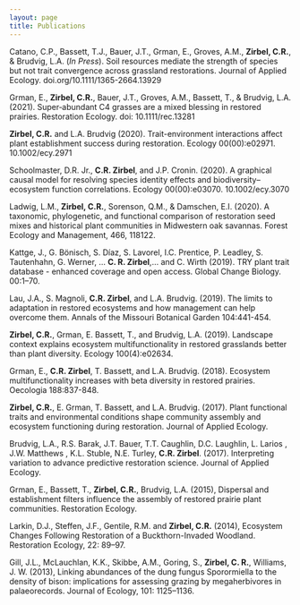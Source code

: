 ```yaml
---
layout: page
title: Publications
---
```

Catano, C.P., Bassett, T.J., Bauer, J.T., Grman, E., Groves, A.M., **Zirbel, C.R.**, & Brudvig, L.A. (*In Press*). Soil resources mediate the strength of species but not trait convergence across grassland restorations. Journal of Applied Ecology. doi.org/10.1111/1365-2664.13929

Grman, E., **Zirbel, C.R.**, Bauer, J.T., Groves, A.M., Bassett, T., & Brudvig, L.A. (2021). Super‐abundant C4 grasses are a mixed blessing in restored prairies. Restoration Ecology. doi: 10.1111/rec.13281

**Zirbel, C.R.** and L.A. Brudvig (2020). Trait-environment interactions affect plant establishment success during restoration. Ecology 00(00):e02971. 10.1002/ecy.2971

Schoolmaster, D.R. Jr., **C.R. Zirbel**, and J.P. Cronin. (2020). A graphical causal model for resolving species identity effects and biodiversity–ecosystem function correlations. Ecology 00(00):e03070. 10.1002/ecy.3070

Ladwig, L.M., **Zirbel, C.R.**, Sorenson, Q.M., & Damschen, E.I. (2020). A taxonomic, phylogenetic, and functional comparison of restoration seed mixes and historical plant communities in Midwestern oak savannas. Forest Ecology and Management, 466, 118122.

Kattge, J., G. Bönisch, S. Díaz, S. Lavorel, I.C. Prentice, P. Leadley, S. Tautenhahn, G. Werner, ... **C. R. Zirbel**,… and C. Wirth (2019). TRY plant trait database - enhanced coverage and open access. Global Change Biology. 00:1–70.

Lau, J.A., S. Magnoli, **C.R. Zirbel**, and L.A. Brudvig. (2019). The limits to adaptation in restored ecosystems and how management can help overcome them. Annals of the Missouri Botanical Garden 104:441-454.

**Zirbel, C.R.**, Grman, E. Bassett, T., and Brudvig, L.A. (2019). Landscape context explains ecosystem multifunctionality in restored grasslands better than plant diversity. Ecology 100(4):e02634.

Grman, E., **C.R. Zirbel**, T. Bassett, and L.A. Brudvig. (2018). Ecosystem multifunctionality increases with beta diversity in
restored prairies. Oecologia 188:837-848.

**Zirbel, C.R.**, E. Grman, T. Bassett, and L.A. Brudvig. (2017). Plant functional traits and environmental
conditions shape community assembly and ecosystem functioning during restoration. Journal of
Applied Ecology.

Brudvig, L.A., R.S. Barak, J.T. Bauer, T.T. Caughlin, D.C. Laughlin, L. Larios , J.W. Matthews , K.L. Stuble,
N.E. Turley, **C.R. Zirbel**. (2017). Interpreting variation to advance predictive restoration
science. Journal of Applied Ecology.

Grman, E., Bassett, T., **Zirbel, C.R.**, Brudvig, L.A. (2015), Dispersal and establishment filters influence
the assembly of restored prairie plant communities. Restoration Ecology.

Larkin, D.J., Steffen, J.F., Gentile, R.M. and **Zirbel, C.R.** (2014), Ecosystem Changes Following
Restoration of a Buckthorn-Invaded Woodland. Restoration Ecology, 22: 89–97.

Gill, J.L., McLauchlan, K.K., Skibbe, A.M., Goring, S., **Zirbel, C. R.**, Williams, J. W. (2013), Linking
abundances of the dung fungus Sporormiella to the density of bison: implications for assessing
grazing by megaherbivores in palaeorecords. Journal of Ecology, 101: 1125–1136.
